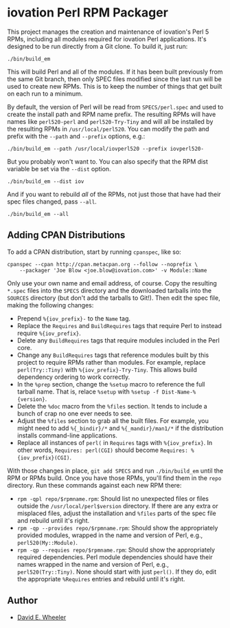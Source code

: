 iovation Perl RPM Packager
==========================

This project manages the creation and maintenance of iovation's Perl 5 RPMs,
including all modules required for iovation Perl applications. It's designed
to be run directly from a Git clone. To build it, just run:

    ./bin/build_em

This will build Perl and all of the modules. If it has been built previously
from the same Git branch, then only SPEC files modified since the last run
will be used to create new RPMs. This is to keep the number of things that get
built on each run to a minimum.

By default, the version of Perl will be read from `SPECS/perl.spec` and used
to create the install path and RPM name prefix. The resulting RPMs will have names
like `perl520-perl` and `perl520-Try-Tiny` and will all be installed by the
resulting RPMs in `/usr/local/perl520`. You can modify the path and prefix
with the `--path` and `--prefix` options, e.g.:

    ./bin/build_em --path /usr/local/iovperl520 --prefix iovperl520-

But you probably won't want to. You can also specify that the RPM dist variable
be set via the `--dist` option.

    ./bin/build_em --dist iov

And if you want to rebuild *all* of the RPMs, not just those that have had
their spec files changed, pass `--all`.

    ./bin/build_em --all

Adding CPAN Distributions
-------------------------

To add a CPAN distribution, start by running `cpanspec`, like so:

    cpanspec --cpan http://cpan.metacpan.org --follow --noprefix \
        --packager 'Joe Blow <joe.blow@iovation.com>' -v Module::Name

Only use your own name and email address, of course. Copy the resulting
`*.spec` files into the `SPECS` directory and the downloaded tarballs into the
`SOURCES` directory (but don't add the tarballs to Git!). Then edit the spec
file, making the following changes:

* Prepend `%{iov_prefix}-` to the `Name` tag.
* Replace the `Requires` and `BuildRequires` tags that require Perl to instead
  require `%{iov_prefix}`.
* Delete any `BuildRequires` tags that require modules included in the Perl
  core.
* Change any `BuildRequires` tags that reference modules built by this project
  to require RPMs rather than modules. For example, replace `perl(Try::Tiny)`
  with `%{iov_prefix}-Try-Tiny`. This allows build dependency ordering to work
  correctly.
* In the `%prep` section, change the `%setup` macro to reference the full
  tarball name. That is, relace `%setup` with
  `%setup -f Dist-Name-%{version}`.
* Delete the `%doc` macro from the `%files` section. It tends to include a
  bunch of crap no one ever needs to see.
* Adjust the `%files` section to grab all the built files. For example, you
  might need to add `%{_bindir}/*` and `%{_mandir}/man1/*` if the distribution
  installs command-line applications.
* Replace all instances of `perl(` in `Requires` tags with `%{iov_prefix}`. In
  other words, `Requires: perl(CGI)` should become
  `Requires: %{iov_prefix}(CGI)`.

With those changes in place, `git add SPECS` and run `./bin/build_em` until
the RPM or RPMs build. Once you have those RPMs, you'll find them in the
`repo` directory. Run these commands against each new RPM there:

* `rpm -qpl repo/$rpmname.rpm`: Should list no unexpected files or files
  outside the `/usr/local/perl$version` directory. If there are any extra or
  misplaced files, adjust the installation and `%files` parts of the spec file
  and rebuild until it's right.
* `rpm -qp --provides repo/$rpmname.rpm`: Should show the appropriately
  provided modules, wrapped in the name and version of Perl, e.g.,
  `perl520(My::Module)`.
* `rpm -qp --requies repo/$rpmname.rpm`: Should show the appropriately
  required dependencies. Perl module dependencies should have their names
  wrapped in the name and version of Perl, e.g., `perl520(Try::Tiny)`. None
  should start with just `perl()`. If they do, edit the appropriate
  `%Requires` entries and rebuild until it's right.

Author
------
* [David E. Wheeler](mailto:david.wheeler@iovation.com)
